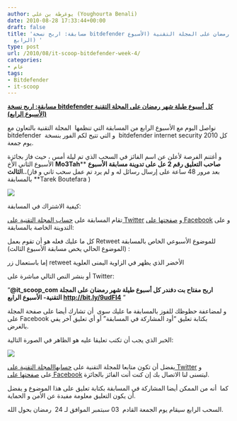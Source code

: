 ```yaml
---
author: يوغرطة بن علي (Youghourta Benali)
date: 2010-08-28 17:33:44+00:00
draft: false
title: 'مسابقة: اربح نسخة bitdefender كل أسبوع طيلة شهر رمضان على المجلة التقنية (الأسبوع
  الرابع) '
type: post
url: /2010/08/it-scoop-bitdefender-week-4/
categories:
- عام
tags:
- Bitdefender
- it-scoop
---
```








[**مسابقة: اربح نسخة bitdefender كل أسبوع طيلة شهر رمضان على المجلة التقنية (الأسبوع الرابع)**](https://www.it-scoop.com/2010/08/it-scoop-bitdefender-week-4/)


نواصل اليوم مع الأسبوع الرابع من المسابقة التي تنظمها  المجلة التقنية بالتعاون مع bitdefender  و التي تتيح لكم الفور بنسخة  bitdefender internet security 2010 كل يوم جمعة.

و أغتنم الفرصة لأعلن عن اسم الفائز في السحب الذي تم ليلة أمس ، حيث فاز بجائزة الأسبوع الثاني الأخ **Mo3Tah**** **صاحب التعليق رقم 2 عل على تدوينة مسابقة الأسبوع الثالث..**(بعد مرور 48 ساعة على إرسال رسائل له و لم يرد تم عمل سحب ثاني و فاز بالمسابقة **Tarek Boutefara )


[![](https://www.it-scoop.com/rsc/bitDefender_250_250.jpg )
](https://www.it-scoop.com/2010/08/it-scoop-bitdefender-week-4/)




كيفية الاشتراك في المسابقة:




تقام المسابقة على [حساب المجلة التقنية على Twitter](http://twitter.com/it_scoop_com) و [صفحتها على Facebook](http://www.facebook.com/ITscoopMagazine) و على التدوينة الخاصة بالمسابقة:


كل ما عليك فعله هو أن تقوم بعمل Retweet للموضوع الأسبوعي الخاص بالمسابقة  (الموضوع الحالي يخص مسابقة الأسبوع الثالث):

إما باستعمال زر retweet الأخضر الذي يظهر في الزاوية اليمنى العلوية


أو بنشر النص التالي مباشرة على Twitter:


“**@it_scoop_com اربح مفتاح بت دفندر كل أسبوع طيلة شهر رمضان على المجلة التقنية- الأسبوع الرابع http://bit.ly/9udFI4** ”

و لمضاعفة حظوظك للفوز بالمسابقة ما عليك سوى  أن تشارك أيضا على صفحة المجلة على Facebook بكتابة تعليق “أود المشاركة في المسابقة” أو أي تعليق آخر يفي بالغرض.

الخبر الذي يجب أن تكتب تعليقا عليه هو الظاهر في الصورة التالية:


[![](https://www.it-scoop.com/wp-content/uploads/2010/08/bitDefender4.png)
]( https://www.it-scoop.com/2010/08/it-scoop-bitdefender-week-4/)








يفضل أن تكون متابعا للمجلة التقنية على [حسابهاالمجلة التقنية على Twitter](http://twitter.com/it_scoop_com) و على [صفحتها على Facebook](http://www.facebook.com/ITscoopMagazine) ليتسنى لنا الاتصال بك إن كنت أنت الفائز بالجائزة.




كما  أنه من الممكن أيضا المشاركة في المسابقة بكتابة تعليق على هذا الموضوع و يفضل أن يكون التعليق معلومة مفيدة عن الأمن و الحماية.




السحب الرابع سيقام يوم الجمعة القادم  03 سبتمبر الموافق لـ 24  رمضان بحول الله.






